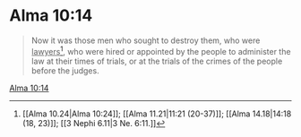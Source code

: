 # Alma 10:14

> Now it was those men who sought to destroy them, who were <u>lawyers</u>[^a], who were hired or appointed by the people to administer the law at their times of trials, or at the trials of the crimes of the people before the judges.

[Alma 10:14](https://www.churchofjesuschrist.org/study/scriptures/bofm/alma/10?lang=eng&id=p14#p14)


[^a]: [[Alma 10.24|Alma 10:24]]; [[Alma 11.21|11:21 (20-37)]]; [[Alma 14.18|14:18 (18, 23)]]; [[3 Nephi 6.11|3 Ne. 6:11.]]
